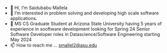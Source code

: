 - 👋 Hi, I’m Saidubabu Mallela
- 👀 I’m interested in problem solving and developing high scale software applications.
- 🌱 MS CS Graduate Student at Arizona State University having 5 years of experience in sooftware development looking for Spring 24 Senior Software Developer roles in Datascience/Software Engineering starting May 2024
- 📫 How to reach me ... smallel2@asu.edu

<!---
SIMON3055/SIMON3055 is a ✨ special ✨ repository because its `README.md` (this file) appears on your GitHub profile.
You can click the Preview link to take a look at your changes.
--->
